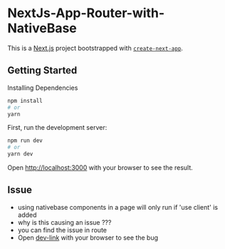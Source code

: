 # NextJs-App-Router-with-NativeBase

This is a [Next.js](https://nextjs.org/) project bootstrapped with [`create-next-app`](https://github.com/vercel/next.js/tree/canary/packages/create-next-app).

## Getting Started

Installing Dependencies

```bash
npm install
# or
yarn
```

First, run the development server:

```bash
npm run dev
# or
yarn dev
```

Open [http://localhost:3000](http://localhost:3000) with your browser to see the result.

## Issue

- using nativebase components in a page will only run if 'use client' is added
- why is this causing an issue ???
- you can find the issue in route
- Open [dev-link](http://localhost:3000/broken/test) with your browser to see the bug

